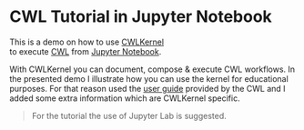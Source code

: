 # CWL Tutorial in Jupyter Notebook

This is a demo on how to use [CWLKernel](https://github.com/giannisdoukas/CWLJNIKernel/)  
to execute [CWL](https://www.commonwl.org/) from [Jupyter Notebook](https://jupyter.org/).

With CWLKernel you can document, compose & execute CWL workflows. 
In the presented demo I illustrate how you can use the kernel for educational purposes.
For that reason used the [user guide](https://www.commonwl.org/user_guide/)
provided by the CWL and I added some extra information which are CWLKernel specific.

> For the tutorial the use of Jupyter Lab is suggested.